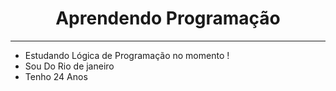 #### <h1 align="center"> Aprendendo Programação </h1> <hr />
- Estudando Lógica de Programação no momento ! 
- Sou Do Rio de janeiro
- Tenho 24 Anos
